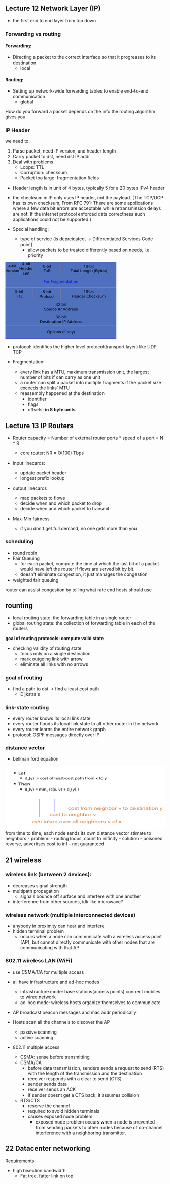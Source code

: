 ## Lecture 12 Network Layer (IP)
- the first end to end layer from top down <br>

### Forwarding vs routing
#### Forwarding:
- Directing a packet to the correct interface so that it progresses to its destination
    - local
#### Routing:
- Setting up network-wide forwarding tables to enable end-to-end communication
    - global

How do you forward a packet depends on the info the routing algorithm gives you

### IP Header
we need to <br>
1. Parse packet, need IP version, and header length
2. Carry packet to dst, need dst IP addr
3. Deal with problems
    - Loops: TTL
    - Corruption: checksum
    - Packet too large: fragmentation fields

- Header length is in unit of 4 bytes, typically 5 for a 20 bytes IPv4 header

- the checksum in IP only uses IP header, not the payload. (The TCP/UCP has its own checksum, From RFC 791: There are some applications where a few data bit errors are acceptable while retransmission delays are not.  If the internet protocol enforced data correctness such applications could not be supported.)

- Special handling:
    - type of service (is depreicated, -> Differentiated Services Code point)
        - allow packets to be treated differently based on needs, i.e. priority

<img src="ipheader.jpg" title="ip header" alt="" width="350" height="240"/>

- protocol: identifies the higher level protocol(transport layer) like UDP, TCP

- Fragmentation:
    - every link has a MTU, maximum transmission unit, the largest number of bits if can carry as one unit
    - a router can split a packet into multiple fragments if the packet size exceeds the links' MTU
    - reassembly happened at the destination
        - identifier
        - flags
        - offsets: **in 8 byte units**


## Lecture 13 IP Routers

- Router capacity = Number of external router ports * speed of a port = N * R
    - core router: NR = O(100) Tbps

- input linecards:
    - update packet header
    - longest prefix lookup
- output linecards
    - map packets to flows
    - decide when and which packet to drop
    - decide when and which packet to transmit

- Max-Min fairness
    - if you don't get full demand, no one gets more than you

### scheduling
- round robin
- Fair Queuing
    - for each packet, compute the time at which the last bit of a packet would have left the router if flows are served bit by bit.
    - doesn't eliminate congestion, it just manages the congestion
- weighted fair queuing

router can assist congestion by telling what rate end hosts should use

## rounting
- local routing state: the forwarding table in a single router
- global routing state: the collection of forwarding table in each of the routers

**goal of routing protocols: compute valid state**
- checking validity of routing state
    - focus only on a single destination
    - mark outgoing link with arrow
    - eliminate all links with no arrows

### goal of routing
- find a path to dst -> find a least cost path
    - Dijkstra's

### link-state routing 
- every router knows its local link state
- every router floods its local link state to all other router in the network
- every router learns the entire network graph
- protocol: OSPF messages directly over IP

### distance vector 
- bellman ford equation
<img src="bf_eq.jpg" title="bellman ford equation" alt="" width="650" height="200"/>
from time to time, each node sends its own distance vector stimate to neighbors
    - problem:
        - routing loops, count to inifinity
    - solution
        - poisoned reverse, advertises cost to inf
        - not guaranteed




## 21 wireless
### wireless link (between 2 devices):
- decreases signal strength
- multipath propagation
    - signals bounce off surface and interfere with one another
- interference from other sources, idk like microwave?

### wireless network (multiple interconnected devices)
- anybody in proximity can hear and interfere
- hidden terminal problem
    - occurs when a node can communicate with a wireless access point (AP), but cannot directly communicate with other nodes that are communicating with that AP

### 802.11 wireless LAN (WiFi)
- use CSMA/CA for multiple access
- all have infrastructure and ad-hoc modes
    - infrastructure mode: base stations(access points) connect mobiles to wired network
    - ad-hoc mode: wireless hosts organize themselves to communicate

- AP broadcast beacon messages and mac addr periodically
- Hosts scan all the channels to discover the AP
    - passive scanning
    - active scanning

- 802.11 multiple access
    - CSMA: sense before transmitting
    - CSMA/CA
        - before data transmission, senders sends a request to send (RTS) with the length of the transmission and the destination
        - receiver responds with a clear to send (CTS)
        - sender sends data
        - receiver sends an ACK
        - if sender doesnt get a CTS back, it assumes collision
    - RTS/CTS
        - reserve the channel
        - required to avoid hidden terminals
        - causes exposed node problem 
            - exposed node problem occurs when a node is prevented from sending packets to other nodes because of co-channel interference with a neighboring transmitter.

## 22 Datacenter networking
Requirements
- high bisection bandwidth
    - Fat tree, fatter link on top 


    

